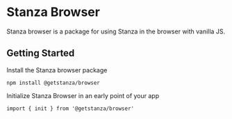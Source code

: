 # Stanza Browser
Stanza browser is a package for using Stanza in the browser with vanilla JS.

## Getting Started

Install the Stanza browser package
```
npm install @getstanza/browser
```

Initialize Stanza Browser in an early point of your app

```
import { init } from '@getstanza/browser'


```
